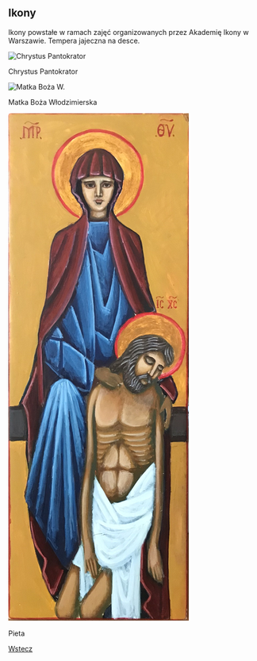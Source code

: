 ## Ikony

Ikony powstałe w ramach zajęć organizowanych przez Akademię Ikony w Warszawie. Tempera jajeczna na desce.

<img src="icon_1.JPEG" alt="Chrystus Pantokrator">

Chrystus Pantokrator

<img src="icon_2.jpeg" alt="Matka Boża W.">

Matka Boża Włodzimierska

<img src="ikona_Clarke.JPEG" alt="Pieta">

Pieta

<a href="https://pawelciosmak.github.io/portfolio">Wstecz</a>
